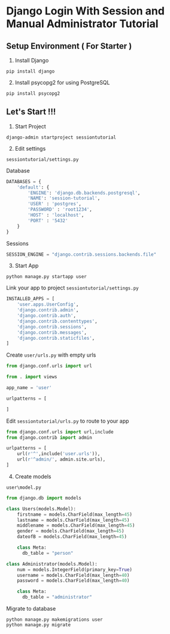 # Django Login With Session and Manual Administrator Tutorial

## Setup Environment ( For Starter )

1. Install Django

  ```
  pip install django
  ```

2. Install psycopg2 for using PostgreSQL

  ```
  pip install psycopg2
  ```

## Let's Start !!!

1. Start Project

  ```
  django-admin startproject sessiontutorial
  ```

2. Edit settings

  `sessiontutorial/settings.py`

  Database
  ```python
  DATABASES = {
      'default': {
          'ENGINE': 'django.db.backends.postgresql',
          'NAME': 'session-tutorial',
          'USER' : 'postgres',
          'PASSWORD' : 'root1234',
          'HOST' : 'localhost',
          'PORT' : '5432'
      }
  }
  ```

  Sessions
  ```python
  SESSION_ENGINE = "django.contrib.sessions.backends.file"
  ```

3. Start App

  ```
  python manage.py startapp user
  ```

  Link your app to project
  `sessiontutorial/settings.py`

  ```py
  INSTALLED_APPS = [
      'user.apps.UserConfig',
      'django.contrib.admin',
      'django.contrib.auth',
      'django.contrib.contenttypes',
      'django.contrib.sessions',
      'django.contrib.messages',
      'django.contrib.staticfiles',
  ]
  ```

  Create `user/urls.py` with empty urls  

  ```py
  from django.conf.urls import url

  from . import views

  app_name = 'user'

  urlpatterns = [

  ]
  ```

  Edit `sessiontutorial/urls.py` to route to your app
  ```py
  from django.conf.urls import url,include
  from django.contrib import admin

  urlpatterns = [
      url(r'^',include('user.urls')),
      url(r'^admin/', admin.site.urls),
  ]
  ```

4. Create models

  `user\model.py`
  ```py
  from django.db import models

  class Users(models.Model):
      firstname = models.CharField(max_length=45)
      lastname = models.CharField(max_length=45)
      middlename = models.CharField(max_length=45)
      gender = models.CharField(max_length=45)
      dateofB = models.CharField(max_length=45)

      class Meta:
        db_table = "person"

  class Administrator(models.Model):
      num = models.IntegerField(primary_key=True)
      username = models.CharField(max_length=40)
      password = models.CharField(max_length=40)

      class Meta:
        db_table = "administrator"
  ```

  Migrate to database
  ```
  python manage.py makemigrations user
  python manage.py migrate
  ```
